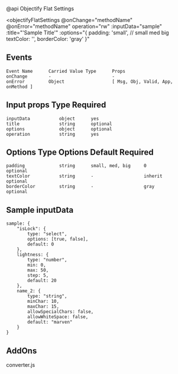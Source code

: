 @api Objectify Flat Settings

<objectifyFlatSettings
    @onChange="methodName"
    @onError="methodName"
    operation="rw"
    :inputData="sample"
    :title="'Sample Title'"
    :options="{
        padding: 'small', // small med big
        textColor: '',
        borderColor: 'gray'
    }"
></objectifyFlatSettings>

## Events      
    Event Name      Carried Value Type      Props
    onChange        -                       -
    onError         Object                  [ Msg, Obj, Valid, App, onMethod ]

## Input props         Type        Required
    inputData           object      yes
    title               string      optional
    options             object      optional
    operation           string      yes

## Options             Type        Options             Default     Required
    padding             string      small, med, big     0           optional
    textColor           string      -                   inherit     optional
    borderColor         string      -                   gray        optional


## Sample inputData
    sample: {
        "isLock": {
            type: "select", 
            options: [true, false], 
            default: 0 
        },
        lightness: {
            type: "number",
            min: 0, 
            max: 50, 
            step: 5, 
            default: 20 
        },
        name_2: {
            type: "string", 
            minChar: 10, 
            maxChar: 15, 
            allowSpecialChars: false, 
            allowWhiteSpace: false, 
            default: "marven" 
        }
    }

## AddOns
converter.js